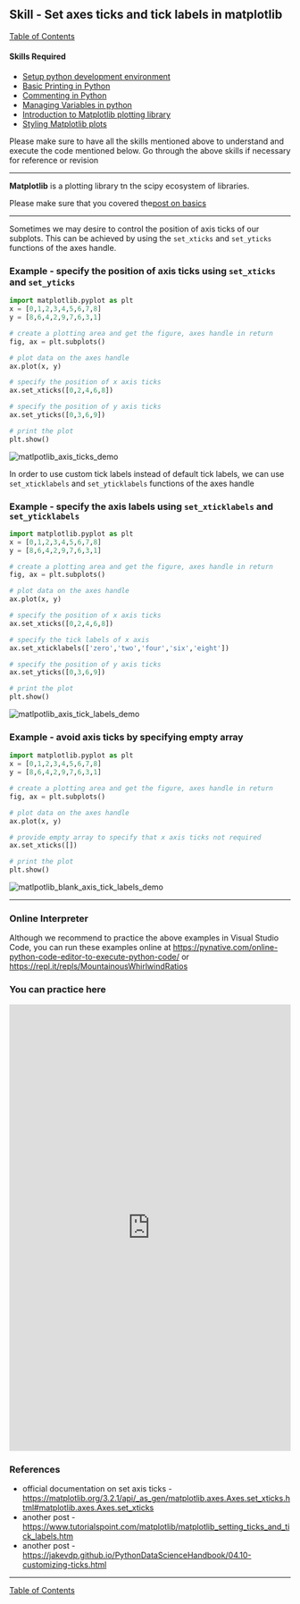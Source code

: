 ## Skill - Set axes ticks and tick labels in matplotlib
[Table of Contents](https://nagasudhir.blogspot.com/2020/04/taming-python-table-of-contents.html)
#### Skills Required
* [Setup python development environment](https://nagasudhir.blogspot.com/2020/04/setup-python-development-environment_14.html)
* [Basic Printing in Python](https://nagasudhir.blogspot.com/2020/04/basic-printing-in-python.html)
* [Commenting in Python](https://nagasudhir.blogspot.com/2020/04/comments-in-python.html)
* [Managing Variables in python](https://nagasudhir.blogspot.com/2020/04/managing-variables-in-python.html)
* [Introduction to Matplotlib plotting library](https://nagasudhir.blogspot.com/2020/05/intro-to-matplotlib.html)
* [Styling Matplotlib plots](https://nagasudhir.blogspot.com/2020/05/styling-matplotlib-plots.html)

Please make sure to have all the skills mentioned above to understand and execute the code mentioned below. Go through the above skills if necessary for reference or revision

<hr/>

**Matplotlib** is a plotting library tn the scipy ecosystem of libraries.

Please make sure that you covered the[post on basics](https://nagasudhir.blogspot.com/2020/05/intro-to-matplotlib.html)
<hr/>

Sometimes we may desire to control the position of axis ticks of our subplots. This can be achieved by using the `set_xticks` and `set_yticks` functions of the axes handle.

### Example - specify the position of axis ticks using `set_xticks` and `set_yticks`
```python
import matplotlib.pyplot as plt
x = [0,1,2,3,4,5,6,7,8]
y = [8,6,4,2,9,7,6,3,1]

# create a plotting area and get the figure, axes handle in return
fig, ax = plt.subplots()

# plot data on the axes handle
ax.plot(x, y)

# specify the position of x axis ticks
ax.set_xticks([0,2,4,6,8])

# specify the position of y axis ticks
ax.set_yticks([0,3,6,9])

# print the plot
plt.show()
```
![matlpotlib_axis_ticks_demo](https://github.com/nagasudhirpulla/taming_python/blob/master/blog/skills/assets/img/matlpotlib_axis_ticks_demo.png)

In order to use custom tick labels instead of default tick labels, we can use `set_xticklabels` and `set_yticklabels` functions of the axes handle

### Example - specify the axis labels using `set_xticklabels` and `set_yticklabels`
```python
import matplotlib.pyplot as plt
x = [0,1,2,3,4,5,6,7,8]
y = [8,6,4,2,9,7,6,3,1]

# create a plotting area and get the figure, axes handle in return
fig, ax = plt.subplots()

# plot data on the axes handle
ax.plot(x, y)

# specify the position of x axis ticks
ax.set_xticks([0,2,4,6,8])

# specify the tick labels of x axis
ax.set_xticklabels(['zero','two','four','six','eight'])

# specify the position of y axis ticks
ax.set_yticks([0,3,6,9])

# print the plot
plt.show()
```
![matlpotlib_axis_tick_labels_demo](https://github.com/nagasudhirpulla/taming_python/raw/master/blog/skills/assets/img/matlpotlib_axis_tick_labels_demo.png)

### Example - avoid axis ticks by specifying empty array
```python
import matplotlib.pyplot as plt
x = [0,1,2,3,4,5,6,7,8]
y = [8,6,4,2,9,7,6,3,1]

# create a plotting area and get the figure, axes handle in return
fig, ax = plt.subplots()

# plot data on the axes handle
ax.plot(x, y)

# provide empty array to specify that x axis ticks not required
ax.set_xticks([])

# print the plot
plt.show()
```

![matlpotlib_blank_axis_tick_labels_demo](https://github.com/nagasudhirpulla/taming_python/raw/master/blog/skills/assets/img/matlpotlib_blank_axis_tick_labels_demo.png)

<hr/>

### Online Interpreter
Although we recommend to practice the above examples in Visual Studio Code, you can run these examples online at https://pynative.com/online-python-code-editor-to-execute-python-code/ or https://repl.it/repls/MountainousWhirlwindRatios

### You can practice here
<iframe height="800px" width="100%" src="https://repl.it/repls/HumiliatingUnderstatedCores?lite=true" scrolling="no" frameborder="no" allowtransparency="true" allowfullscreen="true" sandbox="allow-forms allow-pointer-lock allow-popups allow-same-origin allow-scripts allow-modals"></iframe>

### References
* official documentation on set axis ticks - https://matplotlib.org/3.2.1/api/_as_gen/matplotlib.axes.Axes.set_xticks.html#matplotlib.axes.Axes.set_xticks
* another post - https://www.tutorialspoint.com/matplotlib/matplotlib_setting_ticks_and_tick_labels.htm
* another post - https://jakevdp.github.io/PythonDataScienceHandbook/04.10-customizing-ticks.html

<hr/>

[Table of Contents](https://nagasudhir.blogspot.com/2020/04/taming-python-table-of-contents.html)



<!--stackedit_data:
eyJwcm9wZXJ0aWVzIjoidGl0bGU6IFNldCBheGVzIHRpY2sgbG
FiZWxzIGluIG1hdHBsb3RsaWJcbmF1dGhvcjogTmFnYXN1ZGhp
ciBQdWxsYVxudGFnczogJ3B5dGhvbiwgbGVhcm5pbmcsIHR1dG
9yaWFsLCB0YW1pbmdfcHl0aG9uX3NraWxsJ1xuY2F0ZWdvcmll
czogdGFtaW5nX3B5dGhvbl9za2lsbFxuZGF0ZTogJzIwMjAtMD
UtMTUnXG4iLCJoaXN0b3J5IjpbMTc0ODMyMTE3OSwxNjc2MjY3
ODk2LC00OTAwMzcxOTFdfQ==
-->